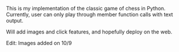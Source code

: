 This is my implementation of the classic game of chess in Python. Currently, user can only play through member function calls with text output.

Will add images and click features, and hopefully deploy on the web.

Edit: Images added on 10/9
